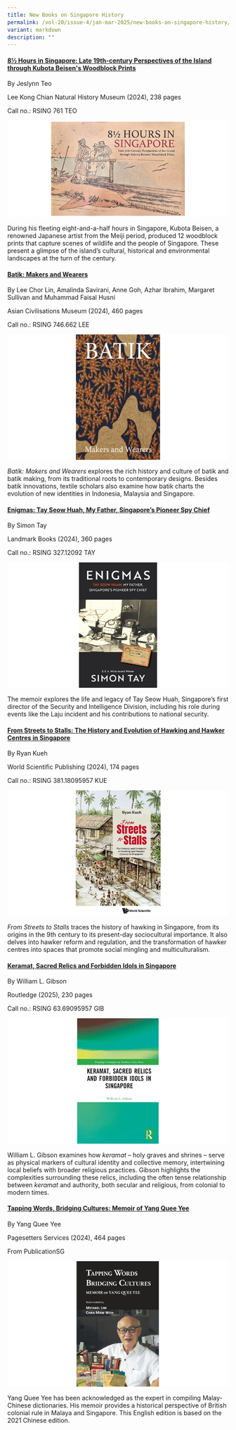 ```yaml
---
title: New Books on Singapore History
permalink: /vol-20/issue-4/jan-mar-2025/new-books-on-singapore-history/
variant: markdown
description: ""
---
```

#### **[8½ Hours in Singapore: Late 19th-century Perspectives of the Island through Kubota Beisen's Woodblock Prints](https://eservice.nlb.gov.sg/redir/itemdetails?bid=300055348)**
By Jeslynn Teo 

Lee Kong Chian Natural History Museum (2024), 238 pages

Call no.: RSING 761 TEO 

![](/images/Vol%2020%20Issue%204/New%20Books/books_perspective2.jpg)


During his fleeting eight-and-a-half hours in Singapore, Kubota Beisen, a renowned Japanese artist from the Meiji period, produced 12 woodblock prints that capture scenes of wildlife and the people of Singapore. These present a glimpse of the island’s cultural, historical and environmental landscapes at the turn of the century.


#### **[Batik: Makers and Wearers](https://eservice.nlb.gov.sg/redir/itemdetails?bid=300071163)**
By Lee Chor Lin, Amalinda Savirani, Anne Goh, Azhar Ibrahim, Margaret Sullivan and Muhammad Faisal Husni 


Asian Civilisations Museum (2024), 460 pages

Call no.: RSING 746.662 LEE


![](/images/Vol%2020%20Issue%204/New%20Books/books_batik.jpg)

_Batik: Makers and Wearers_ explores the rich history and culture of batik and batik making, from its traditional roots to contemporary designs. Besides batik innovations, textile scholars also examine how batik charts the evolution of new identities in Indonesia, Malaysia and Singapore.



#### **[Enigmas: 		Tay Seow Huah, My Father, Singapore’s Pioneer Spy Chief](https://eservice.nlb.gov.sg/redir/itemdetails?bid=300038279)**
By Simon Tay 


Landmark Books (2024), 360 pages

Call no.: RSING 327.12092 TAY


![](/images/Vol%2020%20Issue%204/New%20Books/books_enigma.jpg)


The memoir explores the life and legacy of Tay Seow Huah, Singapore’s first director of the Security and Intelligence Division, including his role during events like the Laju incident and his contributions to national security.



#### **[From Streets to Stalls: The History and Evolution of Hawking and Hawker Centres in Singapore](https://eservice.nlb.gov.sg/redir/itemdetails?bid=300064010)**
By Ryan Kueh


World Scientific Publishing (2024), 174 pages

Call no.: RSING 381.18095957 KUE


![](/images/Vol%2020%20Issue%204/New%20Books/books_hawker.jpg)


_From Streets to Stalls_ traces the history of hawking in Singapore, from its origins in the 9th century to its present-day sociocultural importance. It also delves into hawker reform and regulation, and the transformation of hawker centres into spaces that promote social mingling and multiculturalism.



#### **[Keramat, Sacred Relics and Forbidden Idols in Singapore](https://eservice.nlb.gov.sg/redir/itemdetails?bid=300071320)**
By William L. Gibson


Routledge (2025), 230 pages

Call no.: RSING 63.69095957 GIB  


![](/images/Vol%2020%20Issue%204/New%20Books/books_keramat.jpg)


William L. Gibson examines how _keramat_ – holy graves and shrines – serve as physical markers of cultural identity and collective memory, intertwining local beliefs with broader religious practices. Gibson highlights the complexities surrounding these relics, including the often tense relationship between _keramat_ and authority, both secular and religious, from colonial to modern times.



#### **[Tapping Words, Bridging Cultures: 	Memoir of Yang Quee Yee  ](https://eservice.nlb.gov.sg/redir/itemdetails?bid=300072925)**
By Yang Quee Yee 


Pagesetters Services (2024), 464 pages 

From PublicationSG  


![](/images/Vol%2020%20Issue%204/New%20Books/books_memoir.jpg)


Yang Quee Yee has been acknowledged as the expert in compiling Malay-Chinese dictionaries. His memoir provides a historical perspective of British colonial rule in Malaya and Singapore. This English edition is based on the 2021 Chinese edition.
